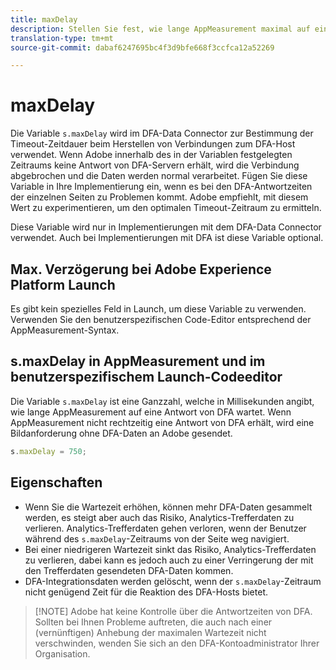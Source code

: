 ```yaml
---
title: maxDelay
description: Stellen Sie fest, wie lange AppMeasurement maximal auf eine Antwort von DFA wartet, bevor eine Bildanforderung gesendet wird.
translation-type: tm+mt
source-git-commit: dabaf6247695bc4f3d9bfe668f3ccfca12a52269

---
```



# maxDelay

Die Variable `s.maxDelay` wird im DFA-Data Connector zur Bestimmung der Timeout-Zeitdauer beim Herstellen von Verbindungen zum DFA-Host verwendet. Wenn Adobe innerhalb des in der Variablen festgelegten Zeitraums keine Antwort von DFA-Servern erhält, wird die Verbindung abgebrochen und die Daten werden normal verarbeitet. Fügen Sie diese Variable in Ihre Implementierung ein, wenn es bei den DFA-Antwortzeiten der einzelnen Seiten zu Problemen kommt. Adobe empfiehlt, mit diesem Wert zu experimentieren, um den optimalen Timeout-Zeitraum zu ermitteln.

Diese Variable wird nur in Implementierungen mit dem DFA-Data Connector verwendet. Auch bei Implementierungen mit DFA ist diese Variable optional.

## Max. Verzögerung bei Adobe Experience Platform Launch

Es gibt kein spezielles Feld in Launch, um diese Variable zu verwenden. Verwenden Sie den benutzerspezifischen Code-Editor entsprechend der AppMeasurement-Syntax.

## s.maxDelay in AppMeasurement und im benutzerspezifischem Launch-Codeeditor

Die Variable `s.maxDelay` ist eine Ganzzahl, welche in Millisekunden angibt, wie lange AppMeasurement auf eine Antwort von DFA wartet. Wenn AppMeasurement nicht rechtzeitig eine Antwort von DFA erhält, wird eine Bildanforderung ohne DFA-Daten an Adobe gesendet.

```js
s.maxDelay = 750;
```

## Eigenschaften

* Wenn Sie die Wartezeit erhöhen, können mehr DFA-Daten gesammelt werden, es steigt aber auch das Risiko, Analytics-Trefferdaten zu verlieren. Analytics-Trefferdaten gehen verloren, wenn der Benutzer während des `s.maxDelay`-Zeitraums von der Seite weg navigiert.
* Bei einer niedrigeren Wartezeit sinkt das Risiko, Analytics-Trefferdaten zu verlieren, dabei kann es jedoch auch zu einer Verringerung der mit den Trefferdaten gesendeten DFA-Daten kommen.
* DFA-Integrationsdaten werden gelöscht, wenn der `s.maxDelay`-Zeitraum nicht genügend Zeit für die Reaktion des DFA-Hosts bietet.

>[!NOTE] Adobe hat keine Kontrolle über die Antwortzeiten von DFA. Sollten bei Ihnen Probleme auftreten, die auch nach einer (vernünftigen) Anhebung der maximalen Wartezeit nicht verschwinden, wenden Sie sich an den DFA-Kontoadministrator Ihrer Organisation.
